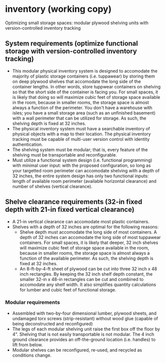 # inventory (working copy)
Optimizing small storage spaces: modular plywood shelving units with version-controlled inventory tracking

## System requirements (optimize functional storage with version-controlled inventory tracking)
- This modular physical inventory system is designed to accomodate the majority of plastic storage containers (i.e. tuppawear) by storing them on deep plywood shelves that accomodate the long side of the container lengths. In other words, store tuppwear containers on shelving so that the short side of the container is facing you. For small spaces, it is likely that doing so will maximize cubic feet of storage space available in the room, because in smaller rooms, the storage space is almost always a function of the perimeter. You don't have a warehouse with isles; you have a small storage area (such as an unfinished basement) with a wall perimeter that can be utilized for storage. As such, the shelving depth is fixed at 32 inches.
- The physical inventory system must have a searchable inventory of physical objects with a map to their location. The physical inventory tracking must be capable of multi-user version control with identity authentication.
- The shelving system must be modular; that is, every feature of the shelving must be transportable and reconfigurable.
- Must utilize a functional system design (i.e. functional programming) with minimal user input: with the proposed configuration, so long as your targetted room perimeter can accomodate shelving with a depth of 32 inches, the entire system design has only two functional inputs: length of available room perimeter (available horizontal clearance) and number of shelves (vertical clearance).

## Shelve clearance requirements (32-in fixed depth with 21-in fixed vertical clearance)
- A 21-in vertical clearance can accomodate most plastic containers.
- Shelves with a depth of 32 inches are optimal for the following reasons:
  - Shelve depth must accomodate the long side of most containers. A depth of 32 inches can accomodate the long side of most tuppawear containers. For small spaces, it is likely that deeper, 32 inch shelves will maximize cubic feet of storage space available in the room, because in smaller rooms, the storage space is almost always a function of the available perimeter. As such, the shelving depth is fixed at 32 inches.
  -  An 8-ft-by-4-ft sheet of plywood can be cut into three 32 inch x 48 inch rectangles. By keeping the 32 inch shelf depth constant, the smaller 32-in x 48-in rectangles can be cut and combined to accomodate any shelf width. It also simplifies quantity calculations for lumber and cubic feet of functional storage.

### Modular requirements 
- Assembled with two-by-four dimensional lumber, plywood sheets, and undamaged torx screws (strip-resistant) without wood glue (capable of being deconstructed and reconfigured)
- The legs of each modular shelving unit raise the first box off the floor by 4". Shelving that is not easily transportable is not modular. The 4 inch ground clearance provides an off-the-ground location (i.e. handles) to lift from below.
- Modular shelves can be reconfigured, re-used, and recycled as conditions change.
